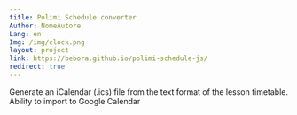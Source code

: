 ```yaml
---
title: Polimi Schedule converter
Author: NomeAutore
Lang: en
Img: /img/clock.png
layout: project
link: https://bebora.github.io/polimi-schedule-js/
redirect: true
---
```

Generate an iCalendar (.ics) file from the text format of the lesson timetable. Ability to import to Google Calendar
